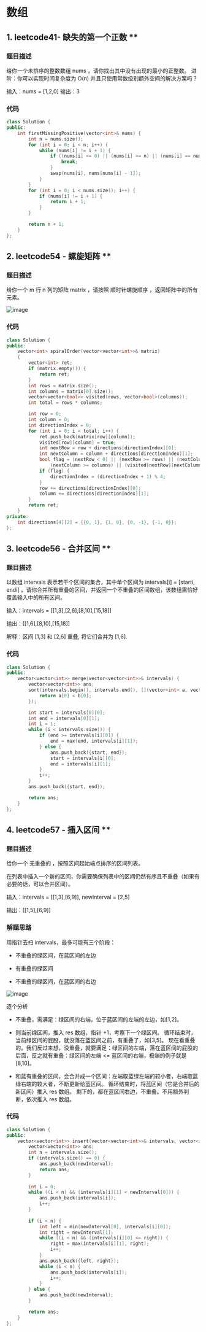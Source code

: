 # 数组
## 1. leetcode41- 缺失的第一个正数      **
### 题目描述
给你一个未排序的整数数组 nums ，请你找出其中没有出现的最小的正整数。
进阶：你可以实现时间复杂度为 O(n) 并且只使用常数级别额外空间的解决方案吗？

输入：nums = [1,2,0]
输出：3

### 代码
```c++
class Solution {
public:
    int firstMissingPositive(vector<int>& nums) {
        int n = nums.size();
        for (int i = 0; i < n; i++) {
            while (nums[i] != i + 1) {
                if ((nums[i] <= 0) || (nums[i] >= n) || (nums[i] == nums[nums[i] - 1])) {
                    break;
                }
                swap(nums[i], nums[nums[i] - 1]);
            }            
        }
        for (int i = 0; i < nums.size(); i++) {
            if (nums[i] != i + 1) {
                return i + 1;
            }
        }

        return n + 1;
    }
};
```

## 2. leetcode54 - 螺旋矩阵   **
### 题目描述
给你一个 m 行 n 列的矩阵 matrix ，请按照 顺时针螺旋顺序 ，返回矩阵中的所有元素。

![image](https://user-images.githubusercontent.com/36949881/115045934-8af89100-9f09-11eb-942d-656b6feb0136.png)


### 代码
```c++
class Solution {
public:
    vector<int> spiralOrder(vector<vector<int>>& matrix)
    {
        vector<int> ret;
        if (matrix.empty()) {
            return ret;
        }
        int rows = matrix.size();
        int columns = matrix[0].size();
        vector<vector<bool>> visited(rows, vector<bool>(columns));
        int total = rows * columns;

        int row = 0;
        int column = 0;
        int directionIndex = 0;
        for (int i = 0; i < total; i++) {
            ret.push_back(matrix[row][column]);
            visited[row][column] = true;
            int nextRow = row + directions[directionIndex][0];
            int nextColumn = column + directions[directionIndex][1];
            bool flag = (nextRow < 0) || (nextRow >= rows) || (nextColumn < 0) ||
                (nextColumn >= columns) || (visited[nextRow][nextColumn]);
            if (flag) {
                directionIndex = (directionIndex + 1) % 4;
            }
            row += directions[directionIndex][0];
            column += directions[directionIndex][1];
        }
        return ret;
    }
private:
    int directions[4][2] = {{0, 1}, {1, 0}, {0, -1}, {-1, 0}};
};
```

## 3. leetcode56 - 合并区间   **
### 题目描述
以数组 intervals 表示若干个区间的集合，其中单个区间为 intervals[i] = [starti, endi] 。请你合并所有重叠的区间，并返回一个不重叠的区间数组，该数组需恰好覆盖输入中的所有区间。

输入：intervals = [[1,3],[2,6],[8,10],[15,18]]

输出：[[1,6],[8,10],[15,18]]

解释：区间 [1,3] 和 [2,6] 重叠, 将它们合并为 [1,6].


### 代码
```c++
class Solution {
public:
    vector<vector<int>> merge(vector<vector<int>>& intervals) {
        vector<vector<int>> ans;
        sort(intervals.begin(), intervals.end(), [](vector<int> a, vector<int> b){
            return a[0] < b[0];
        });

        int start = intervals[0][0];
        int end = intervals[0][1];
        int i = 1;
        while (i < intervals.size()) {
            if (end >= intervals[i][0]) {
                end = max(end, intervals[i][1]);
            } else {
                ans.push_back({start, end});
                start = intervals[i][0];
                end = intervals[i][1];
            }
            i++;
        }
        ans.push_back({start, end});

        return ans;
    }
};

```

## 4. leetcode57 - 插入区间   **
### 题目描述
给你一个 无重叠的 ，按照区间起始端点排序的区间列表。

在列表中插入一个新的区间，你需要确保列表中的区间仍然有序且不重叠（如果有必要的话，可以合并区间）。

输入：intervals = [[1,3],[6,9]], newInterval = [2,5]

输出：[[1,5],[6,9]]
### 解题思路
用指针去扫 intervals，最多可能有三个阶段：

- 不重叠的绿区间，在蓝区间的左边

- 有重叠的绿区间

- 不重叠的绿区间，在蓝区间的右边

![image](https://user-images.githubusercontent.com/36949881/116121784-8bf0a600-a6f3-11eb-8ab6-362d7b9a51a8.png)

逐个分析
- 不重叠，需满足：绿区间的右端，位于蓝区间的左端的左边，如[1,2]。

- 则当前绿区间，推入 res 数组，指针 +1，考察下一个绿区间。
  循环结束时，当前绿区间的屁股，就没落在蓝区间之前，有重叠了，如[3,5]。
  现在看重叠的。我们反过来想，没重叠，就要满足：绿区间的左端，落在蓝区间的屁股的后面，反之就有重叠：绿区间的左端 <= 蓝区间的右端，极端的例子就是[8,10]。

- 和蓝有重叠的区间，会合并成一个区间：左端取蓝绿左端的较小者，右端取蓝绿右端的较大者，不断更新给蓝区间。
  循环结束时，将蓝区间（它是合并后的新区间）推入 res 数组。
  剩下的，都在蓝区间右边，不重叠。不用额外判断，依次推入 res 数组。

### 代码
```c++
class Solution {
public:
    vector<vector<int>> insert(vector<vector<int>>& intervals, vector<int>& newInterval) {
        vector<vector<int>> ans;
        int n = intervals.size();
        if (intervals.size() == 0) {
            ans.push_back(newInterval);
            return ans;
        }
        
        int i = 0;
        while ((i < n) && (intervals[i][1] < newInterval[0])) {
            ans.push_back(intervals[i]);
            i++;
        }
        
        if (i < n) {
            int left = min(newInterval[0], intervals[i][0]);
            int right = newInterval[1];
            while ((i < n) && (intervals[i][0] <= right)) {
                right = max(intervals[i][1], right);
                i++;
            }
            ans.push_back({left, right});
            while (i < n) {
                ans.push_back(intervals[i]);
                i++;
            }
        } else {
            ans.push_back(newInterval);
        }

        return ans;
    }
};
```

